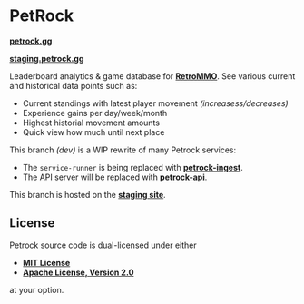 # PetRock

**[petrock.gg](https://petrock.gg)**

**[staging.petrock.gg](https://staging.petrock.gg)**

Leaderboard analytics & game database for
**[RetroMMO](https://retro-mmo.com)**. See various current and
historical data points such as:

- Current standings with latest player movement *(increasess/decreases)*
- Experience gains per day/week/month
- Highest historial movement amounts
- Quick view how much until next place

This branch *(dev)* is a WIP rewrite of many Petrock services:

- The `service-runner` is being replaced with **[petrock-ingest](https://github.com/robertwayne/petrock-ingest)**.
- The API server will be replaced with **[petrock-api](https://github.com/robertwayne/petrock/tree/dev/server)**.

This branch is hosted on the **[staging site](https://staging.petrock.gg)**.

## License

Petrock source code is dual-licensed under either

- **[MIT License](/docs/LICENSE-MIT)**
- **[Apache License, Version 2.0](/docs/LICENSE-APACHE)**

at your option.
